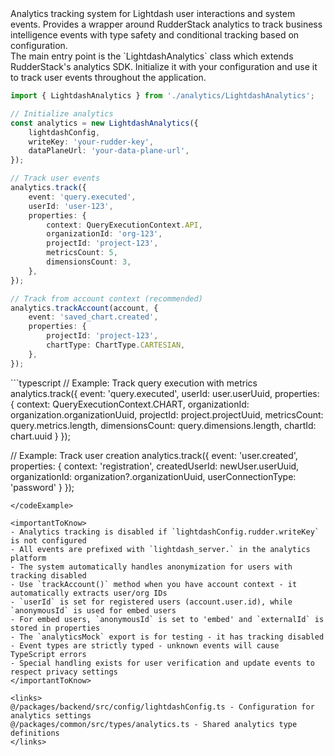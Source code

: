 <summary>
Analytics tracking system for Lightdash user interactions and system events. Provides a wrapper around RudderStack analytics to track business intelligence events with type safety and conditional tracking based on configuration.
</summary>

<howToUse>
The main entry point is the `LightdashAnalytics` class which extends RudderStack's analytics SDK. Initialize it with your configuration and use it to track user events throughout the application.

```typescript
import { LightdashAnalytics } from './analytics/LightdashAnalytics';

// Initialize analytics
const analytics = new LightdashAnalytics({
    lightdashConfig,
    writeKey: 'your-rudder-key',
    dataPlaneUrl: 'your-data-plane-url',
});

// Track user events
analytics.track({
    event: 'query.executed',
    userId: 'user-123',
    properties: {
        context: QueryExecutionContext.API,
        organizationId: 'org-123',
        projectId: 'project-123',
        metricsCount: 5,
        dimensionsCount: 3,
    },
});

// Track from account context (recommended)
analytics.trackAccount(account, {
    event: 'saved_chart.created',
    properties: {
        projectId: 'project-123',
        chartType: ChartType.CARTESIAN,
    },
});
```

</howToUse>

<codeExample>
```typescript
// Example: Track query execution with metrics
analytics.track({
    event: 'query.executed',
    userId: user.userUuid,
    properties: {
        context: QueryExecutionContext.CHART,
        organizationId: organization.organizationUuid,
        projectId: project.projectUuid,
        metricsCount: query.metrics.length,
        dimensionsCount: query.dimensions.length,
        chartId: chart.uuid
    }
});

// Example: Track user creation
analytics.track({
    event: 'user.created',
    properties: {
        context: 'registration',
        createdUserId: newUser.userUuid,
        organizationId: organization?.organizationUuid,
        userConnectionType: 'password'
    }
});

```
</codeExample>

<importantToKnow>
- Analytics tracking is disabled if `lightdashConfig.rudder.writeKey` is not configured
- All events are prefixed with `lightdash_server.` in the analytics platform
- The system automatically handles anonymization for users with tracking disabled
- Use `trackAccount()` method when you have account context - it automatically extracts user/org IDs
- `userId` is set for registered users (account.user.id), while `anonymousId` is used for embed users
- For embed users, `anonymousId` is set to 'embed' and `externalId` is stored in properties
- The `analyticsMock` export is for testing - it has tracking disabled
- Event types are strictly typed - unknown events will cause TypeScript errors
- Special handling exists for user verification and update events to respect privacy settings
</importantToKnow>

<links>
@/packages/backend/src/config/lightdashConfig.ts - Configuration for analytics settings
@/packages/common/src/types/analytics.ts - Shared analytics type definitions
</links>
